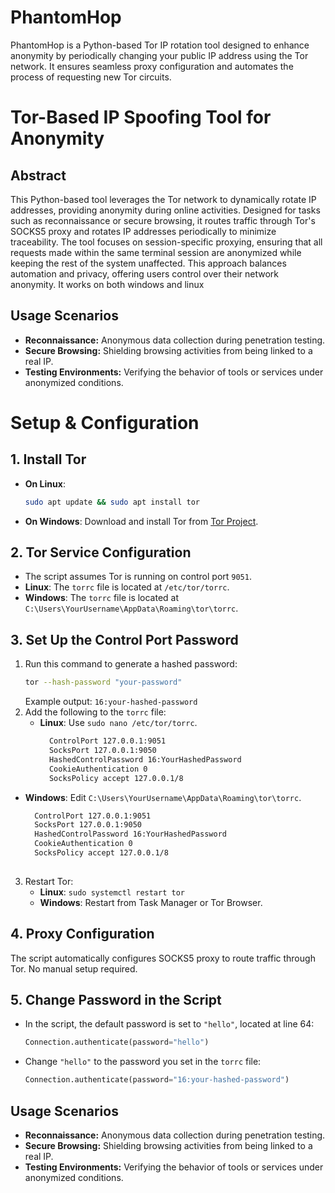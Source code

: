 # PhantomHop
PhantomHop is a Python-based Tor IP rotation tool designed to enhance anonymity by periodically changing your public IP address using the Tor network. It ensures seamless proxy configuration and automates the process of requesting new Tor circuits.

# Tor-Based IP Spoofing Tool for Anonymity

## Abstract

This Python-based tool leverages the Tor network to dynamically rotate  IP addresses, providing anonymity during online activities. Designed for tasks such as reconnaissance or secure browsing, it routes traffic through Tor's SOCKS5 proxy and rotates IP addresses periodically to minimize traceability. The tool focuses on session-specific proxying, ensuring that all requests made within the same terminal session are anonymized while keeping the rest of the system unaffected. This approach balances automation and privacy, offering users control over their network anonymity. It works on both windows and linux


## Usage Scenarios

- **Reconnaissance:** Anonymous data collection during penetration testing.
- **Secure Browsing:** Shielding browsing activities from being linked to a real IP.
- **Testing Environments:** Verifying the behavior of tools or services under anonymized conditions.

# Setup & Configuration

## 1. Install Tor
- **On Linux**:
    ```bash
    sudo apt update && sudo apt install tor
    ```
- **On Windows**: Download and install Tor from [Tor Project](https://www.torproject.org/download/).

## 2. Tor Service Configuration
- The script assumes Tor is running on control port `9051`.
- **Linux**: The `torrc` file is located at `/etc/tor/torrc`.
- **Windows**: The `torrc` file is located at `C:\Users\YourUsername\AppData\Roaming\tor\torrc`.

## 3. Set Up the Control Port Password
1. Run this command to generate a hashed password:
    ```bash
    tor --hash-password "your-password"
    ```
    Example output: `16:your-hashed-password`
2. Add the following to the `torrc` file:
   - **Linux**: Use `sudo nano /etc/tor/torrc`.
      ```bash
        ControlPort 127.0.0.1:9051
        SocksPort 127.0.0.1:9050
        HashedControlPassword 16:YourHashedPassword
        CookieAuthentication 0
        SocksPolicy accept 127.0.0.1/8
      ```
    
  - **Windows**: Edit `C:\Users\YourUsername\AppData\Roaming\tor\torrc`.
      ``` bash
        ControlPort 127.0.0.1:9051
        SocksPort 127.0.0.1:9050
        HashedControlPassword 16:YourHashedPassword
        CookieAuthentication 0
        SocksPolicy accept 127.0.0.1/8
       
      ```

3. Restart Tor:
    - **Linux**: `sudo systemctl restart tor`
    - **Windows**: Restart from Task Manager or Tor Browser.

## 4. Proxy Configuration
The script automatically configures SOCKS5 proxy to route traffic through Tor. No manual setup required.

## 5. Change Password in the Script
- In the script, the default password is set to `"hello"`, located at line 64:
    ```python
    Connection.authenticate(password="hello")
    ```
- Change `"hello"` to the password you set in the `torrc` file:
    ```python
    Connection.authenticate(password="16:your-hashed-password")
    ```

## Usage Scenarios

- **Reconnaissance:** Anonymous data collection during penetration testing.
- **Secure Browsing:** Shielding browsing activities from being linked to a real IP.
- **Testing Environments:** Verifying the behavior of tools or services under anonymized conditions.




